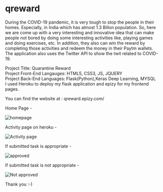 # qreward

During the COVID-19 pandemic, it is very tough to stop the people in their homes. Especially, in India which has almost 1.3 Billon population. So, here we are come up with a very interesting and innovative idea that can make people not bored by doing some interesting activities like, playing games and doing exercises, etc. In addition, they also can win the reward by completing those activities and redeem the money in their Paytm wallets. The application also uses the Twitter API to show the twit related to COVID-19.

Project Title: Quarantine Reward <br/>
Project Front-End Langauges: HTML5, CSS3, JS, JQUERY <br/>
Project Back-End Languages: Flask(Python),Keras Deep Learning, MYSQL <br/>
I used Heroku to deploy my flask application and epizy for my frontend pages.

You can find the website at : qreward.epizy.com/ 

Home Page - 

![homepage](https://github.com/bharat1510/image-for-readme.md/blob/master/Qreward/Screenshot%20(255).png)

Activity page on heroku - 

![Activity page](https://github.com/bharat1510/image-for-readme.md/blob/master/Qreward/Screenshot%20(258).png)

If submitted task is appropriate -

![approved](https://github.com/bharat1510/image-for-readme.md/blob/master/Qreward/Screenshot%20(259).png)


If submitted task is not appropriate -

![Not approved](https://github.com/bharat1510/image-for-readme.md/blob/master/Qreward/Screenshot%20(260).png)


Thank you :-)
